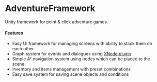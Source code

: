 # AdventureFramework
Unity framework for point &amp; click adventure games.

#### Features ####
<ul>
  <li>Easy UI framework for managing screens with ability to stack them on each other</li>
  <li>Graph system for events and dialogues using <a href="https://github.com/Siccity/xNode" target="_Blank">XNode plugin</a></li>
  <li>Simple A* navigation system using nodes which can be placed to the scene</li>
  <li>Inventory and items management with preset combinations</li>
  <li>Easy save system for saving scene objects and conditions</li>
</ul>
